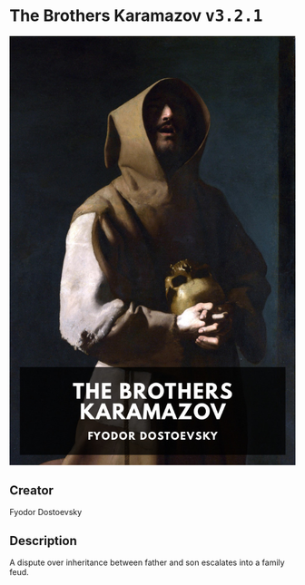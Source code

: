 
# The Brothers Karamazov <kbd>v3.2.1</kbd>

<center>
  <img src="./cover-1024.jpg"/>
</center>

## Creator
Fyodor Dostoevsky

## Description
A dispute over inheritance between father and son escalates into a family feud.
